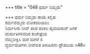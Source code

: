 +++
title = "048 ಧರ್ಮ ನಿಮ್ಮದು"

+++
ಧರ್ಮ ನಿಮ್ಮದು ತಾಯೆ ಕಿಲ್ಬಿಷ  
ಕರ್ಮವೆಮ್ಮದು ಲೋಕವರಿಯಲು   
ನಿರ್ಮಲರು ನೀವ್ ಪಾಪ ಪಂಕಿಲ ಹೃದಯರಾವ್ ಜಗಕೆ  
ದುರ್ಮತಿಗಳಿವದಿರ ಕುಚೇಷ್ಟೆಯ  
ನೆಮ್ಮನೀಕ್ಷಿಸಿ ಮರೆ ಮಗಳೆ ಸ  
ದ್ಧರ್ಮಮತಿಗಳು ನೀವೆನುತ ತಿಳುಹಿದನು ದ್ರೌಪದಿಯ   ॥48॥